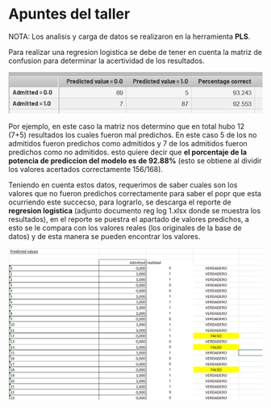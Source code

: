 # Apuntes del taller

NOTA: Los analisis y carga de datos se realizaron en la herramienta **PLS**.

Para realizar una regresion logistica se debe de tener en cuenta la matriz de confusion para determinar la acertividad de los resultados.

![alt text](image.png)

Por ejemplo, en este caso la matriz nos determino que en total hubo 12 (7+5) resultados los cuales fueron mal predichos. En este caso 5 de los no admitidos fueron predichos como admitidos y 7 de los admitidos fueron predichos como no admitidos. esto quiere decir que **el porcentaje de la potencia de prediccion del modelo es de 92.88%** (esto se obtiene al dividir los valores acertados correctamente 156/168).

Teniendo en cuenta estos datos, requerimos de saber cuales son los valores que no fueron predichos correctamente para saber el popr que esta ocurriendo este succecso, para lograrlo, se descarga el reporte de **regresion logistica** (adjunto documento reg log 1.xlsx donde se muestra los resultados), en el reporte se puestra el apartado de valores predichos, a esto se le compara con los valores reales (los originales de la base de datos) y de esta manera se pueden encontrar los valores.

![alt text](image-1.png)